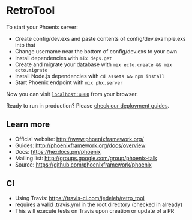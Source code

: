 # RetroTool

To start your Phoenix server:

  * Create config/dev.exs and paste contents of config/dev.example.exs into that
  * Change username near the bottom of config/dev.exs to your own
  * Install dependencies with `mix deps.get`
  * Create and migrate your database with `mix ecto.create && mix ecto.migrate`
  * Install Node.js dependencies with `cd assets && npm install`
  * Start Phoenix endpoint with `mix phx.server`

Now you can visit [`localhost:4000`](http://localhost:4000) from your browser.

Ready to run in production? Please [check our deployment guides](http://www.phoenixframework.org/docs/deployment).

## Learn more

  * Official website: http://www.phoenixframework.org/
  * Guides: http://phoenixframework.org/docs/overview
  * Docs: https://hexdocs.pm/phoenix
  * Mailing list: http://groups.google.com/group/phoenix-talk
  * Source: https://github.com/phoenixframework/phoenix

## CI

  * Using Travis:  https://travis-ci.com/jedeleh/retro_tool
  * requires a valid .travis.yml in the root directory (checked in already)
  * This will execute tests on Travis upon creation or update of a PR
